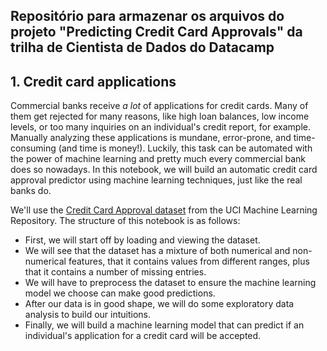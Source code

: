 ## Repositório para armazenar os arquivos do projeto "Predicting Credit Card Approvals" da trilha de Cientista de Dados do Datacamp

## 1. Credit card applications
<p>Commercial banks receive <em>a lot</em> of applications for credit cards. Many of them get rejected for many reasons, like high loan balances, low income levels, or too many inquiries on an individual's credit report, for example. Manually analyzing these applications is mundane, error-prone, and time-consuming (and time is money!). Luckily, this task can be automated with the power of machine learning and pretty much every commercial bank does so nowadays. In this notebook, we will build an automatic credit card approval predictor using machine learning techniques, just like the real banks do.</p>

<p>We'll use the <a href="http://archive.ics.uci.edu/ml/datasets/credit+approval">Credit Card Approval dataset</a> from the UCI Machine Learning Repository. The structure of this notebook is as follows:</p>
<ul>
<li>First, we will start off by loading and viewing the dataset.</li>
<li>We will see that the dataset has a mixture of both numerical and non-numerical features, that it contains values from different ranges, plus that it contains a number of missing entries.</li>
<li>We will have to preprocess the dataset to ensure the machine learning model we choose can make good predictions.</li>
<li>After our data is in good shape, we will do some exploratory data analysis to build our intuitions.</li>
<li>Finally, we will build a machine learning model that can predict if an individual's application for a credit card will be accepted.</li>
</ul>
